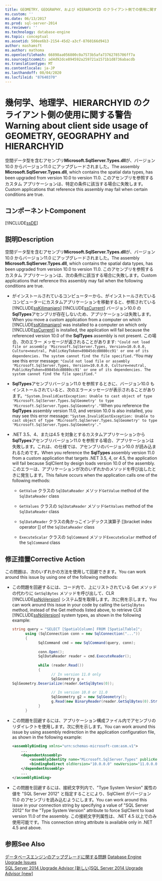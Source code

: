 ```yaml
---
title: GEOMETRY、GEOGRAPHY、および HIERARCHYID のクライアント側での使用に関する警告Microsoft Docs
ms.custom: ''
ms.date: 06/13/2017
ms.prod: sql-server-2014
ms.reviewer: ''
ms.technology: database-engine
ms.topic: conceptual
ms.assetid: 500ee6b3-2154-45d2-a3cf-8760166d9413
author: mashamsft
ms.author: mathoma
ms.openlocfilehash: 66898aa056800c0a7573b5afa73762785706ff7a
ms.sourcegitcommit: ad4d92dce894592a259721a1571b1d8736abacdb
ms.translationtype: MT
ms.contentlocale: ja-JP
ms.lasthandoff: 08/04/2020
ms.locfileid: "87640370"
---
```

# <a name="warning-about-client-side-usage-of-geometry-geography-and-hierarchyid"></a><span data-ttu-id="13be0-102">幾何学、地理学、HIERARCHYID のクライアント側の使用に関する警告</span><span class="sxs-lookup"><span data-stu-id="13be0-102">Warning about client side usage of GEOMETRY, GEOGRAPHY and HIERARCHYID</span></span>
  <span data-ttu-id="13be0-103">空間データ型を含むアセンブリ**Microsoft.SqlServer.Types.dll**が、バージョン10.0 からバージョン11.0 にアップグレードされました。</span><span class="sxs-lookup"><span data-stu-id="13be0-103">The assembly **Microsoft.SqlServer.Types.dll**, which contains the spatial data types, has been upgraded from version 10.0 to version 11.0.</span></span> <span data-ttu-id="13be0-104">このアセンブリを参照するカスタム アプリケーションは、特定の条件に該当する場合に失敗します。</span><span class="sxs-lookup"><span data-stu-id="13be0-104">Custom applications that reference this assembly may fail when certain conditions are true.</span></span>  
  
## <a name="component"></a><span data-ttu-id="13be0-105">コンポーネント</span><span class="sxs-lookup"><span data-stu-id="13be0-105">Component</span></span>  
 [!INCLUDE[ssDE](../../includes/ssde-md.md)]  
  
## <a name="description"></a><span data-ttu-id="13be0-106">説明</span><span class="sxs-lookup"><span data-stu-id="13be0-106">Description</span></span>  
 <span data-ttu-id="13be0-107">空間データ型を含むアセンブリ**Microsoft.SqlServer.Types.dll**が、バージョン10.0 からバージョン11.0 にアップグレードされました。</span><span class="sxs-lookup"><span data-stu-id="13be0-107">The assembly **Microsoft.SqlServer.Types.dll**, which contains the spatial data types, has been upgraded from version 10.0 to version 11.0.</span></span> <span data-ttu-id="13be0-108">このアセンブリを参照するカスタム アプリケーションは、次の条件に該当する場合に失敗します。</span><span class="sxs-lookup"><span data-stu-id="13be0-108">Custom applications that reference this assembly may fail when the following conditions are true.</span></span>  
  
-   <span data-ttu-id="13be0-109">がインストールされているコンピューターから、がインストールされているコンピューターにカスタムアプリケーションを移動すると、参照されている [!INCLUDE[ssKilimanjaro](../../includes/sskilimanjaro-md.md)] [!INCLUDE[ssCurrent](../../includes/sscurrent-md.md)] バージョン10.0 の**SqlTypes**アセンブリが存在しないため、アプリケーションは失敗します。</span><span class="sxs-lookup"><span data-stu-id="13be0-109">When you move a custom application from a computer on which [!INCLUDE[ssKilimanjaro](../../includes/sskilimanjaro-md.md)] was installed to a computer on which only [!INCLUDE[ssCurrent](../../includes/sscurrent-md.md)] is installed, the application will fail because the referenced version 10.0 of the **SqlTypes** assembly is not present.</span></span> <span data-ttu-id="13be0-110">この場合、次のエラー メッセージが返されることがあります: `"Could not load file or assembly 'Microsoft.SqlServer.Types, Version=10.0.0.0, Culture=neutral, PublicKeyToken=89845dcd8080cc91' or one of its dependencies. The system cannot find the file specified."`</span><span class="sxs-lookup"><span data-stu-id="13be0-110">You may see this error message: `"Could not load file or assembly 'Microsoft.SqlServer.Types, Version=10.0.0.0, Culture=neutral, PublicKeyToken=89845dcd8080cc91' or one of its dependencies. The system cannot find the file specified."`</span></span>  
  
-   <span data-ttu-id="13be0-111">**SqlTypes**アセンブリバージョン11.0 を参照するときに、バージョン10.0 もインストールされていると、次のエラーメッセージが表示されることがあります。`"System.InvalidCastException: Unable to cast object of type 'Microsoft.SqlServer.Types.SqlGeometry' to type 'Microsoft.SqlServer.Types.SqlGeometry'."`</span><span class="sxs-lookup"><span data-stu-id="13be0-111">When you reference the **SqlTypes** assembly version 11.0, and version 10.0 is also installed, you may see this error message: `"System.InvalidCastException: Unable to cast object of type 'Microsoft.SqlServer.Types.SqlGeometry' to type 'Microsoft.SqlServer.Types.SqlGeometry'."`</span></span>  
  
-   <span data-ttu-id="13be0-112">.NET 3.5、4、または4.5 を対象とするカスタムアプリケーションから**SqlTypes**アセンブリバージョン11.0 を参照する場合、アプリケーションは失敗します。これは、の仕様では、アセンブリのバージョン10.0 が読み込まれるためです。</span><span class="sxs-lookup"><span data-stu-id="13be0-112">When you reference the **SqlTypes** assembly version 11.0 from a custom application that targets .NET 3.5, 4, or 4.5, the application will fail because SqlClient by design loads version 10.0 of the assembly.</span></span> <span data-ttu-id="13be0-113">このエラーは、アプリケーションが次のいずれかのメソッドを呼び出したときに発生します。</span><span class="sxs-lookup"><span data-stu-id="13be0-113">This failure occurs when the application calls one of the following methods:</span></span>  
  
    -   <span data-ttu-id="13be0-114">`GetValue` クラスの `SqlDataReader` メソッド</span><span class="sxs-lookup"><span data-stu-id="13be0-114">`GetValue` method of the `SqlDataReader` class</span></span>  
  
    -   <span data-ttu-id="13be0-115">`GetValues` クラスの `SqlDataReader` メソッド</span><span class="sxs-lookup"><span data-stu-id="13be0-115">`GetValues` method of the `SqlDataReader` class</span></span>  
  
    -   <span data-ttu-id="13be0-116">`SqlDataReader` クラスの角かっこインデックス演算子 []</span><span class="sxs-lookup"><span data-stu-id="13be0-116">bracket index operator [] of the `SqlDataReader` class</span></span>  
  
    -   <span data-ttu-id="13be0-117">`ExecuteScalar` クラスの `SqlCommand` メソッド</span><span class="sxs-lookup"><span data-stu-id="13be0-117">`ExecuteScalar` method of the `SqlCommand` class</span></span>  
  
## <a name="corrective-action"></a><span data-ttu-id="13be0-118">修正措置</span><span class="sxs-lookup"><span data-stu-id="13be0-118">Corrective Action</span></span>  
 <span data-ttu-id="13be0-119">この問題は、次のいずれかの方法を使用して回避できます。</span><span class="sxs-lookup"><span data-stu-id="13be0-119">You can work around this issue by using one of the following methods:</span></span>  
  
-   <span data-ttu-id="13be0-120">この問題を回避するには、コード内で、上にリストされている Get メソッドの代わりに `GetSqlBytes` メソッドを呼び出して、CLR [!INCLUDE[ssNoVersion](../../includes/ssnoversion-md.md)] システム型を取得します。次に例を示します。</span><span class="sxs-lookup"><span data-stu-id="13be0-120">You can work around this issue in your code by calling the `GetSqlBytes` method, instead of the Get methods listed above, to retrieve CLR [!INCLUDE[ssNoVersion](../../includes/ssnoversion-md.md)] system types, as shown in the following example:</span></span>  
  
    ```csharp  
    string query = "SELECT [SpatialColumn] FROM [SpatialTable]";  
          using (SqlConnection conn = new SqlConnection("..."))  
          {  
                SqlCommand cmd = new SqlCommand(query, conn);  
  
                conn.Open();  
                SqlDataReader reader = cmd.ExecuteReader();  
  
                while (reader.Read())  
                {  
                      // In version 11.0 only  
                      SqlGeometry g =   
    SqlGeometry.Deserialize(reader.GetSqlBytes(0));  
  
                      // In version 10.0 or 11.0  
                      SqlGeometry g2 = new SqlGeometry();  
                      g.Read(new BinaryReader(reader.GetSqlBytes(0).Stream));  
                }  
          }  
    ```  
  
-   <span data-ttu-id="13be0-121">この問題を回避するには、アプリケーション構成ファイル内でアセンブリのリダイレクトを使用します。次に例を示します。</span><span class="sxs-lookup"><span data-stu-id="13be0-121">You can work around this issue by using assembly redirection in the application configuration file, as shown in the following example:</span></span>  
  
    ```xml  
    <assemblyBinding xmlns="urn:schemas-microsoft-com:asm.v1">  
        ...  
        <dependentAssembly>  
            <assemblyIdentity name="Microsoft.SqlServer.Types" publicKeyToken="89845dcd8080cc91" culture="neutral" />  
            <bindingRedirect oldVersion="10.0.0.0" newVersion="11.0.0.0" />  
        </dependentAssembly>  
        ...  
    </assemblyBinding>  
    ```  
  
-   <span data-ttu-id="13be0-122">この問題を回避するには、接続文字列内で、"Type System Version" 属性の値を "SQL Server 2012" と指定することにより、SqlClient がバージョン 11.0 のアセンブリを読み込むようにします。</span><span class="sxs-lookup"><span data-stu-id="13be0-122">You can work around this issue in your connection string by specifying a value of "SQL Server 2012" for the "Type System Version" attribute to force SqlClient to load version 11.0 of the assembly.</span></span> <span data-ttu-id="13be0-123">この接続文字列属性は、.NET 4.5 以上でのみ使用可能です。</span><span class="sxs-lookup"><span data-stu-id="13be0-123">This connection string attribute is available only in .NET 4.5 and above.</span></span>  
  
## <a name="see-also"></a><span data-ttu-id="13be0-124">参照</span><span class="sxs-lookup"><span data-stu-id="13be0-124">See Also</span></span>  
 <span data-ttu-id="13be0-125">[データベースエンジンのアップグレードに関する問題](../../../2014/sql-server/install/database-engine-upgrade-issues.md) </span><span class="sxs-lookup"><span data-stu-id="13be0-125">[Database Engine Upgrade Issues](../../../2014/sql-server/install/database-engine-upgrade-issues.md) </span></span>  
 [<span data-ttu-id="13be0-126">SQL Server 2014 Upgrade Advisor &#91;新しい&#93;</span><span class="sxs-lookup"><span data-stu-id="13be0-126">SQL Server 2014 Upgrade Advisor &#91;new&#93;</span></span>](sql-server-2014-upgrade-advisor.md
)  
  
  
